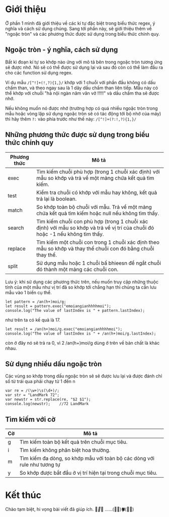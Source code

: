 #  Giới thiệu
Ở phần 1 mình đã giới thiệu về các kí tự đặc biệt trong biểu thức regex, ý nghĩa và cách sử dụng chúng.
Sang tới phần này, sẽ giới thiệu thêm về "ngoặc tròn" và các phương thức được sử dụng trong biểu thức chính quy.
## Ngoặc tròn - ý nghĩa, cách sử dụng
Bất kì đoạn kí tự so khớp nào ứng với mô tả bên trong ngoặc tròn tương ứng sẽ được nhớ. Nó sẽ có thể được sử dụng lại và sau đó còn có thể làm đầu ra cho các function sử dụng regex.

Ví dụ mẫu `/[^!]+(!,?){1,}/` khớp với 1 chuỗi với phần đầu không có dấu chấm than, và theo ngay sau là 1 dãy dấu chấm than liên tiếp. Mẫu này có thể khớp với chuỗi "hà nội ngàn năm văn vở !!!!!" và dấu chấm tha sẽ được nhớ.

Nếu không muốn nó được nhớ (trường hợp có quá nhiều ngoặc tròn trong mẫu hoặc vòng lặp sử dụng ngoặc tròn sẽ có tác động tới bộ nhớ của máy) thì hãy thêm `?:` vào phía trước như thế này:
`/[^!]+(?:!,?){1,}/`
## Những phương thức được sử dụng trong biểu thức chính quy

| Phương thức |  Mô tả |
| -------- | -------- |
|exec | Tìm kiếm chuỗi phù hợp (trong 1 chuỗi xác định) với mẫu so khớp và trả về một mảng chứa kết quả tìm kiếm.|
|test	| Kiểm tra chuỗi có khớp với mẫu hay không, kết quả trả lại là boolean.|
|match	|So khớp toàn bộ chuỗi với mẫu. Trả về một mảng chứa kết quả tìm kiếm hoặc null nếu không tìm thấy.|
|search	|Tìm kiếm chuỗi con phù hợp  (trong 1 chuỗi xác định) với mẫu so khớp và trả về vị trí của chuỗi đó hoặc -1 nếu không tìm thấy.|
|replace|Tìm kiếm một chuỗi con trong 1 chuỗi xác định theo mẫu so khớp và thay thế chuỗi con đó bằng chuỗi thay thế.|
|split|Sử dụng mẫu hoặc 1 chuỗi bấ bhieesn để ngắt chuỗi đó thành một mảng các chuỗi con.|

Lưu ý: khi sử dụng các phương thức trên, nếu muốn truy cập những thuộc tính của một mẫu như vị trí đã so khớp tới chẳng hạn thì chúng ta cần lưu mẫu vào 1 biến cụ thể.
```
let pattern = /an(h+)moi/g;
let result = pattern.exec("emoiangianhhhhmoi");
console.log("The value of lastIndex is " + pattern.lastIndex);
```
như trên ta có kế quả là 17.
```
let result = /an(h+)moi/g.exec("emoiangianhhhhmoi");
console.log("The value of lastIndex is " + /an(h+)moi/g.lastIndex);
```
còn ở đây nó sẽ trả ra 0, vì 2 /an(h+)moi/g dùng ở trên về bản chất là khác nhau.
## Sử dụng nhiều dấu ngoặc tròn
Các vùng so khớp trong dấu ngoặc tròn sẽ sẽ được lưu lại và được đánh chỉ số từ trái qua phải chạy từ 1 đến n
```
var re = /(\w+)\s(\d+)/;
var str = "LandMark 72";
var newstr = str.replace(re, "$2 $1");
console.log(newstr);    //72 LandMark
```
## Tìm kiếm với cờ


| Cờ | Mô tả |
| ------- | -------- |
|g|	Tìm kiếm toàn bộ kết quả trên chuỗi mục tiêu.|
|i|Tìm kiếm không phân biệt hoa thường.|
|m|	Tìm kiếm đa dòng, so khớp mẫu với toàn bộ các dòng với rule như tương tự|.
|y|	So khớp được bắt đầu ở vị trí hiện tại trong chuỗi mục tiêu.|

# Kết thúc
Chào tạm biệt, hi vọng bài viết đã giúp ích.
💙___💌___💜 ......(💜💙)__🍀__(💜💙)